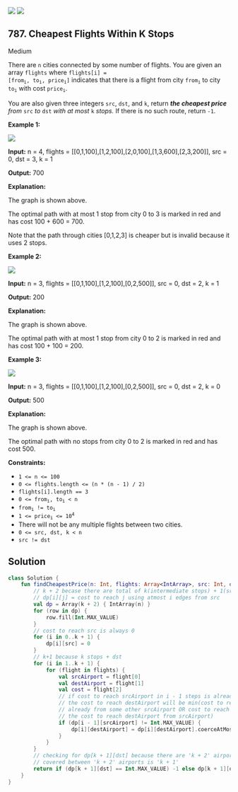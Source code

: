 [![](https://img.shields.io/github/stars/javadev/LeetCode-in-Kotlin?label=Stars&style=flat-square)](https://github.com/javadev/LeetCode-in-Kotlin)
[![](https://img.shields.io/github/forks/javadev/LeetCode-in-Kotlin?label=Fork%20me%20on%20GitHub%20&style=flat-square)](https://github.com/javadev/LeetCode-in-Kotlin/fork)

## 787\. Cheapest Flights Within K Stops

Medium

There are `n` cities connected by some number of flights. You are given an array `flights` where <code>flights[i] = [from<sub>i</sub>, to<sub>i</sub>, price<sub>i</sub>]</code> indicates that there is a flight from city <code>from<sub>i</sub></code> to city <code>to<sub>i</sub></code> with cost <code>price<sub>i</sub></code>.

You are also given three integers `src`, `dst`, and `k`, return _**the cheapest price** from_ `src` _to_ `dst` _with at most_ `k` _stops._ If there is no such route, return `-1`.

**Example 1:**

![](https://assets.leetcode.com/uploads/2022/03/18/cheapest-flights-within-k-stops-3drawio.png)

**Input:** n = 4, flights = \[\[0,1,100],[1,2,100],[2,0,100],[1,3,600],[2,3,200]], src = 0, dst = 3, k = 1

**Output:** 700

**Explanation:** 

The graph is shown above. 

The optimal path with at most 1 stop from city 0 to 3 is marked in red and has cost 100 + 600 = 700. 

Note that the path through cities [0,1,2,3] is cheaper but is invalid because it uses 2 stops.

**Example 2:**

![](https://assets.leetcode.com/uploads/2022/03/18/cheapest-flights-within-k-stops-1drawio.png)

**Input:** n = 3, flights = \[\[0,1,100],[1,2,100],[0,2,500]], src = 0, dst = 2, k = 1

**Output:** 200

**Explanation:** 

The graph is shown above. 

The optimal path with at most 1 stop from city 0 to 2 is marked in red and has cost 100 + 100 = 200.

**Example 3:**

![](https://assets.leetcode.com/uploads/2022/03/18/cheapest-flights-within-k-stops-2drawio.png)

**Input:** n = 3, flights = \[\[0,1,100],[1,2,100],[0,2,500]], src = 0, dst = 2, k = 0

**Output:** 500

**Explanation:** 

The graph is shown above. 

The optimal path with no stops from city 0 to 2 is marked in red and has cost 500.

**Constraints:**

*   `1 <= n <= 100`
*   `0 <= flights.length <= (n * (n - 1) / 2)`
*   `flights[i].length == 3`
*   <code>0 <= from<sub>i</sub>, to<sub>i</sub> < n</code>
*   <code>from<sub>i</sub> != to<sub>i</sub></code>
*   <code>1 <= price<sub>i</sub> <= 10<sup>4</sup></code>
*   There will not be any multiple flights between two cities.
*   `0 <= src, dst, k < n`
*   `src != dst`

## Solution

```kotlin
class Solution {
    fun findCheapestPrice(n: Int, flights: Array<IntArray>, src: Int, dst: Int, k: Int): Int {
        // k + 2 becase there are total of k(intermediate stops) + 1(src) + 1(dst)
        // dp[i][j] = cost to reach j using atmost i edges from src
        val dp = Array(k + 2) { IntArray(n) }
        for (row in dp) {
            row.fill(Int.MAX_VALUE)
        }
        // cost to reach src is always 0
        for (i in 0..k + 1) {
            dp[i][src] = 0
        }
        // k+1 because k stops + dst
        for (i in 1..k + 1) {
            for (flight in flights) {
                val srcAirport = flight[0]
                val destAirport = flight[1]
                val cost = flight[2]
                // if cost to reach srcAirport in i - 1 steps is already found out then
                // the cost to reach destAirport will be min(cost to reach destAirport computed
                // already from some other srcAirport OR cost to reach srcAirport in i - 1 steps +
                // the cost to reach destAirport from srcAirport)
                if (dp[i - 1][srcAirport] != Int.MAX_VALUE) {
                    dp[i][destAirport] = dp[i][destAirport].coerceAtMost(dp[i - 1][srcAirport] + cost)
                }
            }
        }
        // checking for dp[k + 1][dst] because there are 'k + 2' airports in a path and distance
        // covered between 'k + 2' airports is 'k + 1'
        return if (dp[k + 1][dst] == Int.MAX_VALUE) -1 else dp[k + 1][dst]
    }
}
```